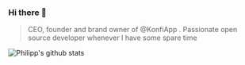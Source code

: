 ### Hi there 👋
> CEO, founder and brand owner of @KonfiApp . Passionate open source developer whenever I have some spare time

![Philipp's github stats](https://github-readme-stats.vercel.app/api?username=philippd1)

<!--
**philippd1/philippd1** is a ✨ _special_ ✨ repository because its `README.md` (this file) appears on your GitHub profile.

Here are some ideas to get you started:

- 🔭 I’m currently working on ...
- 🌱 I’m currently learning ...
- 👯 I’m looking to collaborate on ...
- 🤔 I’m looking for help with ...
- 💬 Ask me about ...
- 📫 How to reach me: ...
- 😄 Pronouns: ...
- ⚡ Fun fact: ...
-->
